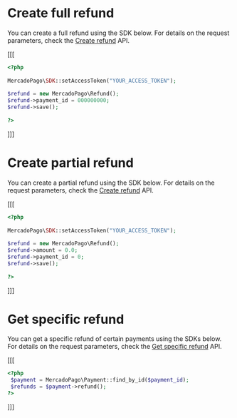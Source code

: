 # Create full refund

You can create a full refund using the SDK below. For details on the request parameters, check the [Create refund](https://www.mercadopago[FAKER][URL][DOMAIN]/developers/en/reference/chargebacks/_payments_id_refunds/post) API.

[[[
```php
<?php
 
MercadoPago\SDK::setAccessToken("YOUR_ACCESS_TOKEN");
 
$refund = new MercadoPago\Refund();
$refund->payment_id = 000000000;
$refund->save();
 
?>
```
]]]

# Create partial refund

You can create a partial refund using the SDK below. For details on the request parameters, check the [Create refund](https://www.mercadopago[FAKER][URL][DOMAIN]/developers/en/reference/chargebacks/_payments_id_refunds/post) API.

[[[
```php
<?php
 
MercadoPago\SDK::setAccessToken("YOUR_ACCESS_TOKEN");
 
$refund = new MercadoPago\Refund();
$refund->amount = 0.0;
$refund->payment_id = 0;
$refund->save();
 
?>
```
]]]

# Get specific refund

You can get a specific refund of certain payments using the SDKs below. For details on the request parameters, check the [Get specific refund](https://www.mercadopago[FAKER][URL][DOMAIN]/developers/en/reference/chargebacks/_payments_id_refunds_refund_id/get) API.

[[[
```php
<?php
 $payment = MercadoPago\Payment::find_by_id($payment_id);
 $refunds = $payment->refund();
?>
```
]]]